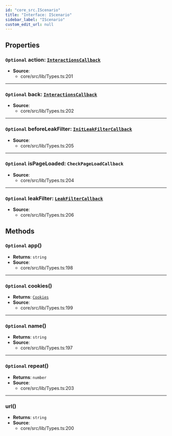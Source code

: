 ```yaml
---
id: "core_src.IScenario"
title: "Interface: IScenario"
sidebar_label: "IScenario"
custom_edit_url: null
---
```


## Properties

### <a id="action" name="action"></a> `Optional` **action**: [`InteractionsCallback`](../modules/core_src.md#interactionscallback)

 * **Source**:
    * core/src/lib/Types.ts:201

___

### <a id="back" name="back"></a> `Optional` **back**: [`InteractionsCallback`](../modules/core_src.md#interactionscallback)

 * **Source**:
    * core/src/lib/Types.ts:202

___

### <a id="beforeleakfilter" name="beforeleakfilter"></a> `Optional` **beforeLeakFilter**: [`InitLeakFilterCallback`](../modules/core_src.md#initleakfiltercallback)

 * **Source**:
    * core/src/lib/Types.ts:205

___

### <a id="ispageloaded" name="ispageloaded"></a> `Optional` **isPageLoaded**: `CheckPageLoadCallback`

 * **Source**:
    * core/src/lib/Types.ts:204

___

### <a id="leakfilter" name="leakfilter"></a> `Optional` **leakFilter**: [`LeakFilterCallback`](../modules/core_src.md#leakfiltercallback)

 * **Source**:
    * core/src/lib/Types.ts:206

## Methods

### <a id="app"></a>`Optional` **app**()

 * **Returns**: `string`
 * **Source**:
    * core/src/lib/Types.ts:198

___

### <a id="cookies"></a>`Optional` **cookies**()

 * **Returns**: [`Cookies`](../modules/core_src.md#cookies)
 * **Source**:
    * core/src/lib/Types.ts:199

___

### <a id="name"></a>`Optional` **name**()

 * **Returns**: `string`
 * **Source**:
    * core/src/lib/Types.ts:197

___

### <a id="repeat"></a>`Optional` **repeat**()

 * **Returns**: `number`
 * **Source**:
    * core/src/lib/Types.ts:203

___

### <a id="url"></a>**url**()

 * **Returns**: `string`
 * **Source**:
    * core/src/lib/Types.ts:200
